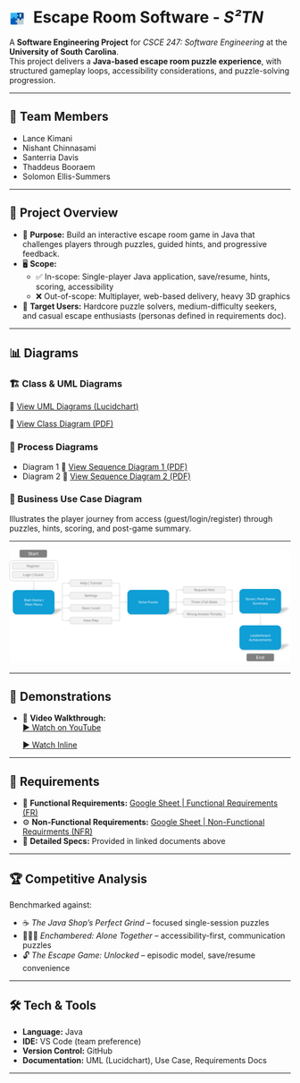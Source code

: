 # <img src="./assets/logo.png" alt="S²TN Logo" width="28" style="vertical-align:middle; margin-right:8px;"/> Escape Room Software - *S²TN*

A **Software Engineering Project** for *CSCE 247: Software Engineering* at the **University of South Carolina**.  
This project delivers a **Java-based escape room puzzle experience**, with structured gameplay loops, accessibility
considerations, and puzzle-solving progression.

---

## 👥 Team Members

- Lance Kimani
- Nishant Chinnasami
- Santerria Davis
- Thaddeus Booraem
- Solomon Ellis-Summers

---

## 📖 Project Overview

- 🎯 **Purpose:** Build an interactive escape room game in Java that challenges players through puzzles, guided hints,
  and progressive feedback.
- 🖥 **Scope:**
    - ✅ In-scope: Single-player Java application, save/resume, hints, scoring, accessibility
    - ❌ Out-of-scope: Multiplayer, web-based delivery, heavy 3D graphics
- 👤 **Target Users:** Hardcore puzzle solvers, medium-difficulty seekers, and casual escape enthusiasts (personas
  defined in requirements doc).

---

## 📊 Diagrams

### 🏗 Class & UML Diagrams

📌 [View UML Diagrams (Lucidchart)](https://lucid.app/lucidchart/14657f64-6750-43e7-ba06-0a7251984d91/edit?existing=1&docId=14657f64-6750-43e7-ba06-0a7251984d91&shared=true&invitationId=inv_c8956674-c14c-44dd-9125-a59121b305e6&page=0_0#)

📰 [View Class Diagram (PDF)](./docs/diagrams/class/main-UML.pdf)

### 🔄 Process Diagrams

- Diagram 1
  📄 [View Sequence Diagram 1 (PDF)](./docs/diagrams/sequence/SD1.pdf)
- Diagram 2
  📄 [View Sequence Diagram 2 (PDF)](./docs/diagrams/sequence/SD2.pdf)

### 💼 Business Use Case Diagram

Illustrates the player journey from access (guest/login/register) through puzzles, hints, scoring, and post-game
summary.

--- 

<p align="center">
  <img src="./docs/diagrams/business/main-business.png" alt="Business Use Case Diagram" width="600"/>
</p>

---

## 🧪 Demonstrations

- 🎥 **Video Walkthrough:**  
  [▶️ Watch on YouTube](https://www.youtube.com/watch?v=alsl0cOmVb8)

  [▶️ Watch Inline](https://solomonres.github.io/S2TN/assets/demo.html)

---

## 📌 Requirements

- 🔧 **Functional Requirements:**
  [Google Sheet | Functional Requirements (FR)](https://docs.google.com/spreadsheets/d/1Nzz4jI4RE9BPDidwSTXgDZc6qNWl3crWn0uwHmMYTvM/edit?gid=595725144#gid=595725144)
- ⚙️ **Non-Functional Requirements:**
  [Google Sheet | Non-Functional Requirments (NFR)](https://docs.google.com/spreadsheets/d/1Nzz4jI4RE9BPDidwSTXgDZc6qNWl3crWn0uwHmMYTvM/edit?gid=918409337#gid=918409337)
- 📑 **Detailed Specs:** Provided in linked documents above

---

## 🏆 Competitive Analysis

Benchmarked against:

- ☕ *The Java Shop’s Perfect Grind* – focused single-session puzzles
- 🧑‍🤝‍🧑 *Enchambered: Alone Together* – accessibility-first, communication puzzles
- 🔓 *The Escape Game: Unlocked* – episodic model, save/resume convenience

---

## 🛠 Tech & Tools

- **Language:** Java
- **IDE:** VS Code (team preference)
- **Version Control:** GitHub
- **Documentation:** UML (Lucidchart), Use Case, Requirements Docs

---